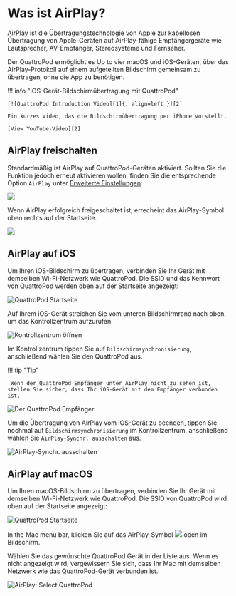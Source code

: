 # Was ist AirPlay?

AirPlay ist die Übertragungstechnologie von Apple zur kabellosen Übertragung von Apple-Geräten auf AirPlay-fähige Empfängergeräte wie Lautsprecher, AV-Empfänger, Stereosysteme und Fernseher.

Der QuattroPod ermöglicht es Up to vier macOS und iOS-Geräten, über das AirPlay-Protokoll auf einem aufgeteilten Bildschirm gemeinsam zu übertragen, ohne die App zu benötigen.

!!! info "iOS-Gerät-Bildschirmübertragung mit QuattroPod"

    [![QuattroPod Introduction Video][1]{: align=left }][2]
	
	Ein kurzes Video, das die Bildschirmübertragung per iPhone vorstellt.
	
	[View YouTube-Video][2]

  [1]: /assets/img/thumbnail.video.airplay.png
  [2]: https://youtu.be/UL4Q-drCmQo
  
## AirPlay freischalten

Standardmäßig ist AirPlay auf QuattroPod-Geräten aktiviert. Sollten Sie die Funktion jedoch erneut aktivieren wollen, finden Sie die entsprechende Option `AirPlay` unter [Erweiterte Einstellungen](adv.settings.md#AirPlayMode):

![](/assets/img/AirPlay.png)

Wenn AirPlay erfolgreich freigeschaltet ist, errecheint das AirPlay-Symbol oben rechts auf der Startseite.

![](/assets/img/quattropod.airplay.icon.png)

## AirPlay auf iOS

Um Ihren iOS-Bildschirm zu übertragen, verbinden Sie Ihr Gerät mit demselben Wi-Fi-Netzwerk wie QuattroPod. Die SSID und das Kennwort von QuattroPod werden oben auf der Startseite angezeigt:

![QuattroPod Startseite](/assets/img/quattropod.lite.ssid.connect.png)

Auf Ihrem iOS-Gerät streichen Sie vom unteren Bildschirmrand nach oben, um das Kontrollzentrum aufzurufen.

![Kontrollzentrum öffnen](/assets/img/iOS-controlcenter.png)

Im Kontrollzentrum tippen Sie auf `Bildschirmsynchronisierung`, anschließend wählen Sie den QuattroPod aus.

!!! tip "Tip"

     Wenn der QuattroPod Empfänger unter AirPlay nicht zu sehen ist, stellen Sie sicher, dass Ihr iOS-Gerät mit dem Empfänger verbunden ist.

![Der QuattroPod Empfänger](/assets/img/iOS_AirPlay_select.png)

Um die Übertragung von AirPlay vom iOS-Gerät zu beenden, tippen Sie nochmal auf `Bildschirmsynchronisierung` im Kontrollzentrum, anschließend wählen Sie `AirPlay-Synchr. ausschalten` aus.

![AirPlay-Synchr. ausschalten](/assets/img/iOS_AirPlay_stop.png)

## AirPlay auf macOS

Um Ihren macOS-Bildschirm zu übertragen, verbinden Sie Ihr Gerät mit demselben Wi-Fi-Netzwerk wie QuattroPod. Die SSID von QuattroPod wird oben auf der Startseite angezeigt:

![QuattroPod Startseite](/assets/img/quattropod.lite.ssid.connect.png)

In the Mac menu bar, klicken Sie auf das AirPlay-Symbol ![](/assets/img/airplay_icon.png) oben im Bildschirm.

Wählen Sie das gewünschte QuattroPod Gerät in der Liste aus. Wenn es nicht angezeigt wird, vergewissern Sie sich, dass Ihr Mac mit demselben Netzwerk wie das QuattroPod-Gerät verbunden ist.

![AirPlay: Select QuattroPod](/assets/img/macOS-AirPlay.png)